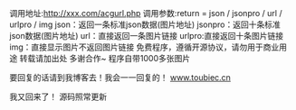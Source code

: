 调用地址:http://xxx.com/acgurl.php 调用参数:return = json / jsonpro / url / urlpro / img json：返回一条标准json数据(图片地址) jsonpro：返回十条标准json数据(图片地址) url：直接返回一条图片链接 urlpro:直接返回十条图片链接 img：直接显示图片不返回图片链接 免费程序，遵循开源协议，请勿用于商业用途 转载请加出处 多谢合作~ 程序自带1000多张图片

要回复的话请到我博客去！我会一一回复的！
www.toubiec.cn

我又回来了！
源码照常更新
